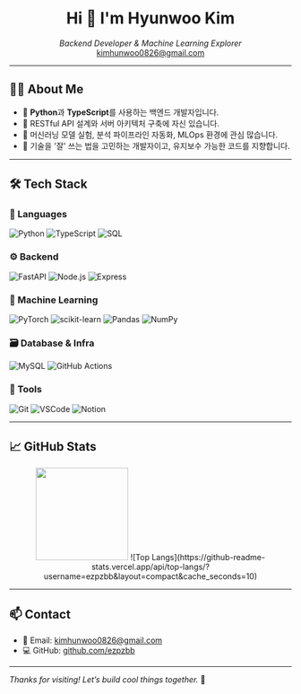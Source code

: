 <h1 align="center">Hi 👋 I'm Hyunwoo Kim</h1>
<p align="center">
  <i>Backend Developer & Machine Learning Explorer</i><br />
  <a href="mailto:kimhunwoo0826@gmail.com">kimhunwoo0826@gmail.com</a>
</p>

---

## 🧑‍💻 About Me

- 🧠 **Python**과 **TypeScript**를 사용하는 백엔드 개발자입니다.
- 🔧 RESTful API 설계와 서버 아키텍처 구축에 자신 있습니다.
- 🤖 머신러닝 모델 실험, 분석 파이프라인 자동화, MLOps 환경에 관심 많습니다.
- 🧩 기술을 '잘' 쓰는 법을 고민하는 개발자이고, 유지보수 가능한 코드를 지향합니다.

---

## 🛠️ Tech Stack

### 📌 Languages
![Python](https://img.shields.io/badge/Python-3776AB?style=flat&logo=python&logoColor=white)
![TypeScript](https://img.shields.io/badge/TypeScript-3178C6?style=flat&logo=typescript&logoColor=white)
![SQL](https://img.shields.io/badge/SQL-336791?style=flat&logo=postgresql&logoColor=white)

### ⚙️ Backend
![FastAPI](https://img.shields.io/badge/FastAPI-009688?style=flat&logo=fastapi&logoColor=white)
![Node.js](https://img.shields.io/badge/Node.js-339933?style=flat&logo=node.js&logoColor=white)
![Express](https://img.shields.io/badge/Express-000000?style=flat&logo=express&logoColor=white)

### 🧠 Machine Learning
![PyTorch](https://img.shields.io/badge/PyTorch-EE4C2C?style=flat&logo=pytorch&logoColor=white)
![scikit-learn](https://img.shields.io/badge/scikit--learn-F7931E?style=flat&logo=scikit-learn&logoColor=white)
![Pandas](https://img.shields.io/badge/Pandas-150458?style=flat&logo=pandas)
![NumPy](https://img.shields.io/badge/NumPy-013243?style=flat&logo=numpy)

### 🗃️ Database & Infra
![MySQL](https://img.shields.io/badge/MySQL-005C84?style=flat&logo=mysql&logoColor=white)
![GitHub Actions](https://img.shields.io/badge/GitHub%20Actions-2088FF?style=flat&logo=github-actions&logoColor=white)

### 🧰 Tools
![Git](https://img.shields.io/badge/Git-F05032?style=flat&logo=git&logoColor=white)
![VSCode](https://img.shields.io/badge/VSCode-007ACC?style=flat&logo=visual-studio-code&logoColor=white)
![Notion](https://img.shields.io/badge/Notion-000000?style=flat&logo=notion&logoColor=white)

---

## 📈 GitHub Stats

<p align="center">
  <img src="https://github-readme-stats.vercel.app/api?username=ezpzbb&show_icons=true&theme=default" height="165" />
  ![Top Langs](https://github-readme-stats.vercel.app/api/top-langs/?username=ezpzbb&layout=compact&cache_seconds=10)

</p>

---

## 📫 Contact

- 📧 Email: kimhunwoo0826@gmail.com  
- 💻 GitHub: [github.com/ezpzbb](https://github.com/ezpzbb)  

---

_Thanks for visiting! Let’s build cool things together._ 🚀
